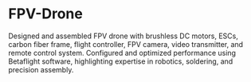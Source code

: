 # FPV-Drone
 Designed and assembled FPV drone with brushless DC motors, ESCs, carbon fiber frame, flight controller, FPV camera,  video transmitter, and remote control system. Configured and optimized performance using Betaflight software, highlighting  expertise in robotics, soldering, and precision assembly.
